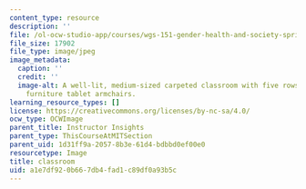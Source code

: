 ```yaml
---
content_type: resource
description: ''
file: /ol-ocw-studio-app/courses/wgs-151-gender-health-and-society-spring-2016/a1e7df920b667db4fad1c89df0a93b5c_14E-3101.jpg
file_size: 17902
file_type: image/jpeg
image_metadata:
  caption: ''
  credit: ''
  image-alt: A well-lit, medium-sized carpeted classroom with five rows of green moveable
    furniture tablet armchairs.
learning_resource_types: []
license: https://creativecommons.org/licenses/by-nc-sa/4.0/
ocw_type: OCWImage
parent_title: Instructor Insights
parent_type: ThisCourseAtMITSection
parent_uid: 1d31ff9a-2057-8b3e-61d4-bdbbd0ef00e0
resourcetype: Image
title: classroom
uid: a1e7df92-0b66-7db4-fad1-c89df0a93b5c
---
```

